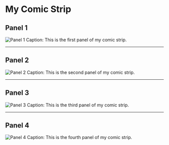 
# My Comic Strip

## Panel 1
![Panel 1](panel1.jpg)
Caption: This is the first panel of my comic strip.

---

## Panel 2
![Panel 2](panel2.jpg)
Caption: This is the second panel of my comic strip.

---

## Panel 3
![Panel 3](panel3.jpg)
Caption: This is the third panel of my comic strip.

---

## Panel 4
![Panel 4](panel4.jpg)
Caption: This is the fourth panel of my comic strip.

